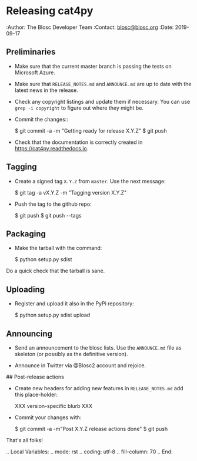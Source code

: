 # Releasing cat4py

:Author: The Blosc Developer Team
:Contact: blosc@blosc.org
:Date: 2019-09-17


## Preliminaries

* Make sure that the current master branch is passing the tests on Microsoft Azure.

* Make sure that `RELEASE_NOTES.md` and `ANNOUNCE.md` are up to date with the latest news
in the release.

* Check any copyright listings and update them if necessary. You can use ``grep
  -i copyright`` to figure out where they might be.

* Commit the changes::

  $ git commit -a -m "Getting ready for release X.Y.Z"
  $ git push

* Check that the documentation is correctly created in https://cat4py.readthedocs.io.


## Tagging

* Create a signed tag ``X.Y.Z`` from ``master``.  Use the next message:

    $ git tag -a vX.Y.Z -m "Tagging version X.Y.Z"

* Push the tag to the github repo:

    $ git push
    $ git push --tags


## Packaging

* Make the tarball with the command:

  $ python setup.py sdist

Do a quick check that the tarball is sane.


## Uploading

* Register and upload it also in the PyPi repository:

    $ python setup.py sdist upload


## Announcing

* Send an announcement to the blosc lists.  Use the ``ANNOUNCE.md`` file as skeleton
(or possibly as the definitive version).

* Announce in Twitter via @Blosc2 account and rejoice.


## Post-release actions

* Create new headers for adding new features in ``RELEASE_NOTES.md``
  add this place-holder:

  XXX version-specific blurb XXX

* Commit your changes with:

  $ git commit -a -m"Post X.Y.Z release actions done"
  $ git push


That's all folks!


.. Local Variables:
.. mode: rst
.. coding: utf-8
.. fill-column: 70
.. End:
